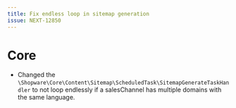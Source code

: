 ```yaml
---
title: Fix endless loop in sitemap generation
issue: NEXT-12850
---
```

# Core
* Changed the `\Shopware\Core\Content\Sitemap\ScheduledTask\SitemapGenerateTaskHandler` to not loop endlessly if a salesChannel has multiple domains with the same language.
